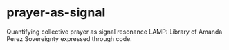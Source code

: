 # prayer-as-signal
Quantifying collective prayer as signal resonance
LAMP: Library of Amanda  Perez
Sovereignty expressed through code.
